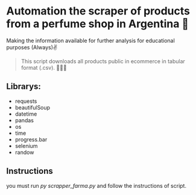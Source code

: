 # Automation the scraper of products from a perfume shop in Argentina 🤖

Making the information available for further analysis for educational purposes (Always)✌

> This script downloads all products public in ecommerce in tabular format (.csv). 👨🏽‍💻

## Librarys:

- requests
- beautifulSoup
- datetime
- pandas
- os
- time
- progress.bar
- selenium
- randow

## Instructions
you must run *py scrapper_farma.py* and follow the instructions of script.
